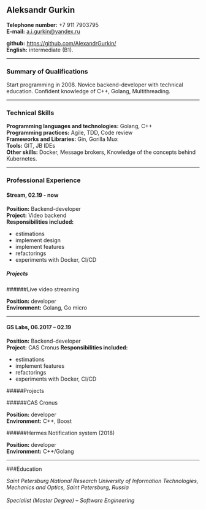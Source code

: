 ## Aleksandr Gurkin
**Telephone number:** +7 911 7903795 <br>
**E-mail:** a.i.gurkin@yandex.ru

**github:** https://github.com/AlexandrGurkin/ <br>
**English:** intermediate (B1).<br>

___

### Summary of Qualifications 	
Start programming in 2008. Novice backend-developer with technical education. Confident knowledge of C++, Golang, Multithreading. 

___

### Technical Skills
**Programming languages and technologies:** Golang, C++ <br>
**Programming practices:** Agile, TDD, Code review <br>
**Frameworks and Libraries:** Gin, Gorilla Mux <br>
**Tools:** GIT, JB IDEs <br>
**Other skills:** Docker, Message brokers, Knowledge of the concepts behind Kubernetes. <br>

___

### Professional Experience

#### Stream, 02.19 - now

**Position:** Backend-developer <br>
**Project:** Video backend <br>
**Responsibilities included:**
* estimations
* implement design
* implement features
* refactorings
* experiments with Docker, CI/CD 

##### Projects

######Live video streaming

**Position:** developer <br>
**Environment:** Golang, Go micro<br>

___

#### GS Labs, 06.2017 – 02.19

**Position:** Backend-developer <br>
**Project:** CAS Cronus
**Responsibilities included:**
* estimations
* implement features
* refactorings
* experiments with Docker, CI/CD 

#####Projects

######CAS Cronus

**Position:** developer <br>
**Environment:** C++, Boost

######Hermes Notification system (2018)

**Position:** developer <br>
**Environment:** C++/Golang<br>

___
###Education

_Saint Petersburg National Research University of Information Technologies, Mechanics and Optics, Saint Petersburg, Russia <br>                                                                   
Specialist (Master Degree) – Software Engineering_
